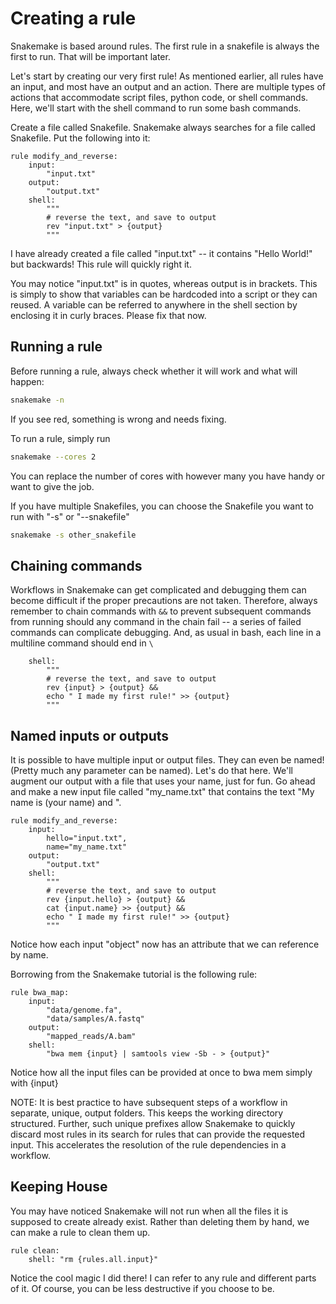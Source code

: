 # Creating a rule

Snakemake is based around rules. The first rule in a snakefile is always the first to run. That will be important later.

Let's start by creating our very first rule!
As mentioned earlier, all rules have an input, and most have an output and an action.
There are multiple types of actions that accommodate script files, python code, or shell commands.
Here, we'll start with the shell command to run some bash commands.

Create a file called Snakefile. Snakemake always searches for a file called Snakefile.
Put the following into it:

```snakemake
rule modify_and_reverse:
    input:
        "input.txt"
    output:
        "output.txt"
    shell:
        """
        # reverse the text, and save to output
        rev "input.txt" > {output}
        """
```

I have already created a file called "input.txt" -- it contains "Hello World!" but backwards! This rule will quickly right it.

You may notice "input.txt" is in quotes, whereas output is in brackets. This is simply to show that 
variables can be hardcoded into a script or they can reused. A variable can be referred to anywhere in
the shell section by enclosing it in curly braces. Please fix that now.

## Running a rule
Before running a rule, always check whether it will work and what will happen:

```bash
snakemake -n
```

If you see red, something is wrong and needs fixing.

To run a rule, simply run 

```bash
snakemake --cores 2
```

You can replace the number of cores with however many you have handy or want to give the job.

If you have multiple Snakefiles, you can choose the Snakefile you want to run with "-s" or "--snakefile" 

```bash
snakemake -s other_snakefile
```

## Chaining commands

Workflows in Snakemake can get complicated and debugging them can become difficult
if the proper precautions are not taken. Therefore, always remember to chain commands with `&&` 
to prevent subsequent commands from running should any command in the chain fail -- a series of failed commands
can complicate debugging.
And, as usual in bash, each line in a multiline command should end in `\`

```snakemake
    shell:
        """
        # reverse the text, and save to output
        rev {input} > {output} &&
        echo " I made my first rule!" >> {output}
        """
```

## Named inputs or outputs

It is possible to have multiple input or output files. They can even be named! (Pretty much any parameter can be 
named). Let's do that here. We'll augment our output with a file that uses your name, just for fun.
Go ahead and make a new input file called "my_name.txt" that contains the text "My name is (your name) and ".

```snakemake
rule modify_and_reverse:
    input:
        hello="input.txt",
        name="my_name.txt"
    output:
        "output.txt"
    shell:
        """
        # reverse the text, and save to output
        rev {input.hello} > {output} &&
        cat {input.name} >> {output} &&
        echo " I made my first rule!" >> {output}
        """
```

Notice how each input "object" now has an attribute that we can reference by name.

Borrowing from the Snakemake tutorial is the following rule:

```
rule bwa_map:
    input:
        "data/genome.fa",
        "data/samples/A.fastq"
    output:
        "mapped_reads/A.bam"
    shell:
        "bwa mem {input} | samtools view -Sb - > {output}"
```

Notice how all the input files can be provided at once to bwa mem simply with {input}

NOTE:
It is best practice to have subsequent steps of a workflow in separate, unique, output folders. This keeps the working directory structured. Further, such unique prefixes allow Snakemake to quickly discard most rules in its search for rules that can provide the requested input. This accelerates the resolution of the rule dependencies in a workflow.

## Keeping House

You may have noticed Snakemake will not run when all the files it is supposed to create already exist.
Rather than deleting them by hand, we can make a rule to clean them up.

```snakemake
rule clean:
    shell: "rm {rules.all.input}"
```

Notice the cool magic I did there! I can refer to any rule and different parts of it.
Of course, you can be less destructive if you choose to be.
